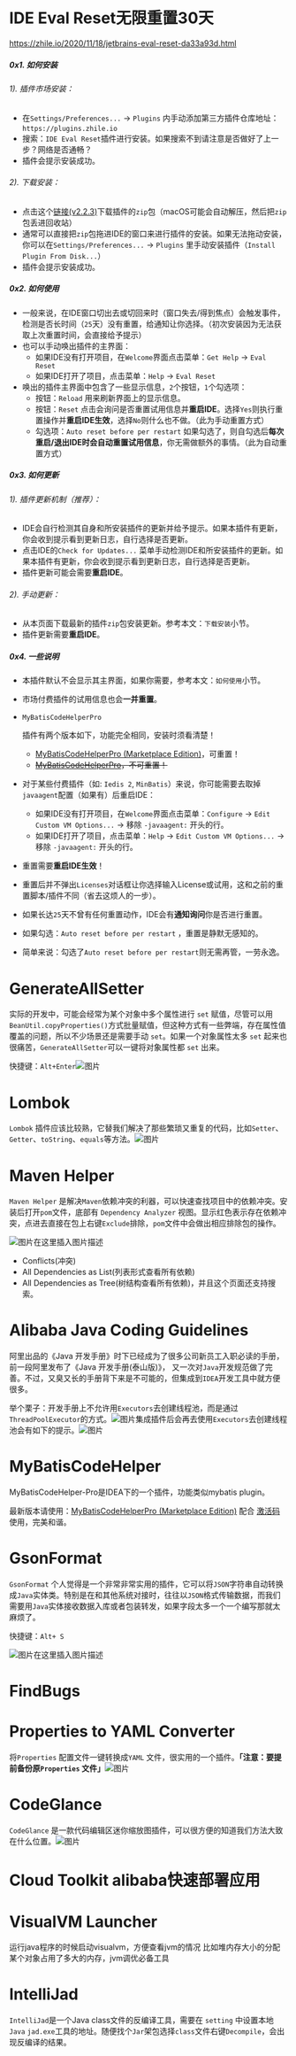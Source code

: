 # IDE Eval Reset无限重置30天

https://zhile.io/2020/11/18/jetbrains-eval-reset-da33a93d.html

##### 0x1. 如何安装

###### 1). 插件市场安装：

- 在`Settings/Preferences...` -> `Plugins` 内手动添加第三方插件仓库地址：`https://plugins.zhile.io`
- 搜索：`IDE Eval Reset`插件进行安装。如果搜索不到请注意是否做好了上一步？网络是否通畅？
- 插件会提示安装成功。

###### 2). 下载安装：

- 点击这个[链接(v2.2.3)](https://plugins.zhile.io/files/ide-eval-resetter-2.2.3-031813.zip)下载插件的`zip`包（macOS可能会自动解压，然后把`zip`包丢进回收站）
- 通常可以直接把`zip`包拖进IDE的窗口来进行插件的安装。如果无法拖动安装，你可以在`Settings/Preferences...` -> `Plugins` 里手动安装插件（`Install Plugin From Disk...`）
- 插件会提示安装成功。

##### 0x2. 如何使用

- 一般来说，在IDE窗口切出去或切回来时（窗口失去/得到焦点）会触发事件，检测是否长时间（`25`天）没有重置，给通知让你选择。（初次安装因为无法获取上次重置时间，会直接给予提示）
- 也可以手动唤出插件的主界面：
  - 如果IDE没有打开项目，在`Welcome`界面点击菜单：`Get Help` -> `Eval Reset`
  - 如果IDE打开了项目，点击菜单：`Help` -> `Eval Reset`
- 唤出的插件主界面中包含了一些显示信息，`2`个按钮，`1`个勾选项：
  - 按钮：`Reload` 用来刷新界面上的显示信息。
  - 按钮：`Reset` 点击会询问是否重置试用信息并**重启IDE**。选择`Yes`则执行重置操作并**重启IDE生效**，选择`No`则什么也不做。（此为手动重置方式）
  - 勾选项：`Auto reset before per restart` 如果勾选了，则自勾选后**每次重启/退出IDE时会自动重置试用信息**，你无需做额外的事情。（此为自动重置方式）

##### 0x3. 如何更新

###### 1). 插件更新机制（推荐）：

- IDE会自行检测其自身和所安装插件的更新并给予提示。如果本插件有更新，你会收到提示看到更新日志，自行选择是否更新。
- 点击IDE的`Check for Updates...` 菜单手动检测IDE和所安装插件的更新。如果本插件有更新，你会收到提示看到更新日志，自行选择是否更新。
- 插件更新可能会需要**重启IDE**。

###### 2). 手动更新：

- 从本页面下载最新的插件`zip`包安装更新。参考本文：`下载安装`小节。
- 插件更新需要**重启IDE**。

##### 0x4. 一些说明

- 本插件默认不会显示其主界面，如果你需要，参考本文：`如何使用`小节。

- 市场付费插件的试用信息也会**一并重置**。

- ```
  MyBatisCodeHelperPro
  ```

  插件有两个版本如下，功能完全相同，安装时须看清楚！

  - [MyBatisCodeHelperPro (Marketplace Edition)](https://plugins.jetbrains.com/plugin/14522-mybatiscodehelperpro-marketplace-edition-)，可重置！
  - ~~[MyBatisCodeHelperPro](https://plugins.jetbrains.com/plugin/9837-mybatiscodehelperpro)，不可重置！~~

- 对于某些付费插件（如: `Iedis 2`, `MinBatis`）来说，你可能需要去取掉`javaagent`配置（如果有）后重启IDE：

  - 如果IDE没有打开项目，在`Welcome`界面点击菜单：`Configure` -> `Edit Custom VM Options...` -> 移除 `-javaagent:` 开头的行。
  - 如果IDE打开了项目，点击菜单：`Help` -> `Edit Custom VM Options...` -> 移除 `-javaagent:` 开头的行。

- 重置需要**重启IDE生效**！

- 重置后并不弹出`Licenses`对话框让你选择输入License或试用，这和之前的重置脚本/插件不同（省去这烦人的一步）。

- 如果长达`25`天不曾有任何重置动作，IDE会有**通知询问**你是否进行重置。

- 如果勾选：`Auto reset before per restart` ，重置是静默无感知的。

- 简单来说：勾选了`Auto reset before per restart`则无需再管，一劳永逸。

# GenerateAllSetter

实际的开发中，可能会经常为某个对象中多个属性进行 `set` 赋值，尽管可以用`BeanUtil.copyProperties()`方式批量赋值，但这种方式有一些弊端，存在属性值覆盖的问题，所以不少场景还是需要手动 `set`。如果一个对象属性太多 `set` 起来也很痛苦，`GenerateAllSetter`可以一键将对象属性都 `set` 出来。

快捷键：`Alt+Enter`![图片](https://mmbiz.qpic.cn/mmbiz_gif/0OzaL5uW2aP8BzcrS7KTgLndFGth9F2jvJtowaYibfS8RPl0ZLz6DLCSMRhFIibDscl8wPM2xmpNY6OibPoxtOIrw/640?wx_fmt=gif&tp=webp&wxfrom=5&wx_lazy=1)



# Lombok

`Lombok` 插件应该比较熟，它替我们解决了那些繁琐又重复的代码，比如`Setter`、`Getter`、`toString`、`equals`等方法。![图片](https://mmbiz.qpic.cn/mmbiz_gif/0OzaL5uW2aP8BzcrS7KTgLndFGth9F2jmOUib6fwHcicmxvaXsjptnxroDZPSRCb1VVc1YicwZfgk0D0MyqLyDuvg/640?wx_fmt=gif&tp=webp&wxfrom=5&wx_lazy=1)



# Maven Helper

`Maven Helper` 是解决`Maven`依赖冲突的利器，可以快速查找项目中的依赖冲突。安装后打开`pom`文件，底部有 `Dependency Analyzer` 视图。显示红色表示存在依赖冲突，点进去直接在包上右键`Exclude`排除，`pom`文件中会做出相应排除包的操作。

![图片](https://mmbiz.qpic.cn/mmbiz_gif/0OzaL5uW2aP8BzcrS7KTgLndFGth9F2jEBlkCMNAe78x4n6myzHarX8OhayUc5jibmsxp6ehAFQyOa5CpQJXZ6w/640?wx_fmt=gif&tp=webp&wxfrom=5&wx_lazy=1)在这里插入图片描述

- Conflicts(冲突)
- All Dependencies as List(列表形式查看所有依赖)
- All Dependencies as Tree(树结构查看所有依赖)，并且这个页面还支持搜索。



# Alibaba Java Coding Guidelines

阿里出品的《Java 开发手册》时下已经成为了很多公司新员工入职必读的手册，前一段阿里发布了《Java 开发手册(泰山版)》， 又一次对`Java`开发规范做了完善。不过，又臭又长的手册背下来是不可能的，但集成到`IDEA`开发工具中就方便很多。

举个栗子：开发手册上不允许用`Executors`去创建线程池，而是通过`ThreadPoolExecutor`的方式。![图片](https://mmbiz.qpic.cn/mmbiz_png/0OzaL5uW2aP8BzcrS7KTgLndFGth9F2jkqwO3cjiaZzx0TU56d7bvJGxqJTLw7cpuSsJbdHL58AWfqRCAD0CGeA/640?wx_fmt=png&tp=webp&wxfrom=5&wx_lazy=1&wx_co=1)集成插件后会再去使用`Executors`去创建线程池会有如下的提示。![图片](https://mmbiz.qpic.cn/mmbiz_gif/0OzaL5uW2aP8BzcrS7KTgLndFGth9F2jRvLKQ56QrrgqHFklu5oWMRWX1nk3mGkGt7u8nmAL1ib3lSKK5jibrwaQ/640?wx_fmt=gif&tp=webp&wxfrom=5&wx_lazy=1)

# MyBatisCodeHelper

MyBatisCodeHelper-Pro是IDEA下的一个插件，功能类似mybatis plugin。

最新版本请使用：[MyBatisCodeHelperPro (Marketplace Edition)](https://plugins.jetbrains.com/plugin/14522-mybatiscodehelperpro-marketplace-edition-/versions) 配合 [激活码](https://zhile.io/jetbrains-paid-plugins-license.html) 使用，完美和谐。

# GsonFormat

`GsonFormat` 个人觉得是一个非常非常实用的插件，它可以将`JSON`字符串自动转换成`Java`实体类。特别是在和其他系统对接时，往往以`JSON`格式传输数据，而我们需要用`Java`实体接收数据入库或者包装转发，如果字段太多一个一个编写那就太麻烦了。

快捷键：`Alt+ S`

![图片](https://mmbiz.qpic.cn/mmbiz_gif/0OzaL5uW2aP8BzcrS7KTgLndFGth9F2jn8bSQh4ibJs8jgnzYdibicSr5vibNv0rMpZ9Fibkia8Yyk85sWeFuXEIT54w/640?wx_fmt=gif&tp=webp&wxfrom=5&wx_lazy=1)在这里插入图片描述



# FindBugs



# Properties to YAML Converter

将`Properties` 配置文件一键转换成`YAML` 文件，很实用的一个插件。**「注意：要提前备份原`Properties` 文件」**![图片](https://mmbiz.qpic.cn/mmbiz_gif/0OzaL5uW2aP8BzcrS7KTgLndFGth9F2jUatibmXLZDbCrraesJiaib67oJdWhCyCIQ5ibJWqJyiakBHyfuGB3RJhYew/640?wx_fmt=gif&tp=webp&wxfrom=5&wx_lazy=1)



# CodeGlance 

`CodeGlance` 是一款代码编辑区迷你缩放图插件，可以很方便的知道我们方法大致在什么位置。![图片](https://mmbiz.qpic.cn/mmbiz_gif/0OzaL5uW2aP8BzcrS7KTgLndFGth9F2jHcpnChqm8zqJEiayKxHgC7DbYKzmFBtVdUN9Xd6v4fEZ0y8WGmZb9bg/640?wx_fmt=gif&tp=webp&wxfrom=5&wx_lazy=1)



# Cloud Toolkit alibaba快速部署应用



# VisualVM Launcher

运行java程序的时候启动visualvm，方便查看jvm的情况 比如堆内存大小的分配
某个对象占用了多大的内存，jvm调优必备工具



# IntelliJad

`IntelliJad`是一个Java class文件的反编译工具，需要在 `setting` 中设置本地`Java` `jad.exe`工具的地址。随便找个`Jar`架包选择`class`文件右键`Decompile`，会出现反编译的结果。